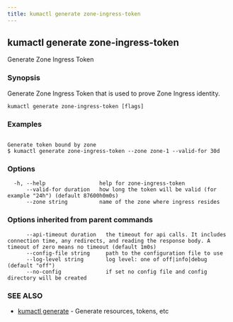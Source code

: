 ```yaml
---
title: kumactl generate zone-ingress-token
---
```

## kumactl generate zone-ingress-token

Generate Zone Ingress Token

### Synopsis

Generate Zone Ingress Token that is used to prove Zone Ingress identity.

```
kumactl generate zone-ingress-token [flags]
```

### Examples

```

Generate token bound by zone
$ kumactl generate zone-ingress-token --zone zone-1 --valid-for 30d

```

### Options

```
  -h, --help                 help for zone-ingress-token
      --valid-for duration   how long the token will be valid (for example "24h") (default 87600h0m0s)
      --zone string          name of the zone where ingress resides
```

### Options inherited from parent commands

```
      --api-timeout duration   the timeout for api calls. It includes connection time, any redirects, and reading the response body. A timeout of zero means no timeout (default 1m0s)
      --config-file string     path to the configuration file to use
      --log-level string       log level: one of off|info|debug (default "off")
      --no-config              if set no config file and config directory will be created
```

### SEE ALSO

* [kumactl generate](kumactl_generate)	 - Generate resources, tokens, etc

